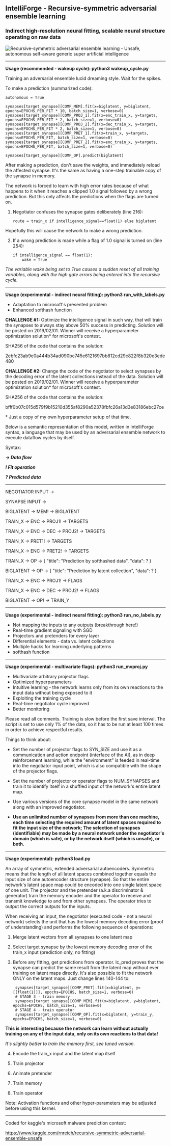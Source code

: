 ## IntelliForge - Recursive-symmetric adversarial ensemble learning
### Indirect high-resolution neural fitting, scalable neural structure operating on raw data ###

![Recursive-symmetric adversarial ensemble learning - Unsafe, autonomous self-aware generic super artificial intelligence](http://i.hmp.me/m/1ca868a0f5f3c1f6d853517d658a8ca5.png)

--------------------------------------------------------------------------------

**Usage (recommended - wakeup cycle): python3 wakeup_cycle.py**

Training an adversarial ensemble lucid dreaming style. Wait for the spikes.

To make a prediction (summarized code):

    autonomous = True

    synapses[target_synapse][COMP_MEM].fit(x=biglatent, y=biglatent, epochs=EPOCHS_PER_FIT * 10, batch_size=1, verbose=0)
    synapses[target_synapse][COMP_PROJ_1].fit(x=enc_train_x, y=targets, epochs=EPOCHS_PER_FIT * 2, batch_size=1, verbose=0)
    synapses[target_synapse][COMP_PROJ_2].fit(x=dec_train_x, y=targets, epochs=EPOCHS_PER_FIT * 2, batch_size=1, verbose=0)
    synapses[target_synapse][COMP_PRET_1].fit(x=train_x, y=targets, epochs=EPOCHS_PER_FIT, batch_size=1, verbose=0)
    synapses[target_synapse][COMP_PRET_2].fit(x=enc_train_x, y=targets, epochs=EPOCHS_PER_FIT, batch_size=1, verbose=0)

    synapses[target_synapse][COMP_OP].predict(biglatent)

After making a prediction, don't save the weights, and immediately reload the affected synapse. It's the same as having a one-step trainable copy of the synapse in memory.

The network is forced to learn with high error rates because of what happens to it when it reaches a clipped 1.0 signal followed by a wrong prediction. But this only affects the predictions when the flags are turned on.

1. Negotiator confuses the synapse gates deliberately (line 216):

       route = train_x if intelligence_signal==float(1) else biglatent

Hopefully this will cause the network to make a wrong prediction.

2. If a wrong prediction is made while a flag of 1.0 signal is turned on (line 254):

       if intelligence_signal == float(1):
           wake = True
        
*The variable wake being set to True causes a sudden reset of all training variables, along with the high gate errors being entered into the recursive cycle.*

--------------------------------------------------------------------------------

**Usage (experimental - indirect neural fitting): python3 run_with_labels.py**

- Adaptation to microsoft's presented problem
- Enhanced softhash function

**CHALLENGE #1:** Optimize the intelligence signal in such way, that will train the synapses to always stay above 50% success in predicting. Solution will be posted on 2019/02/01. Winner will receive a hyperparameter optimization solution* for microsoft's contest.

SHA256 of the code that contains the solution:

2ebfc23ab9e0a444b34ad090bc745e6121697bb812cd29c822f8b320e3ede480

**CHALLENGE #2:** Change the code of the negotiator to select synapses by the decoding error of the latent collections instead of the data. Solution will be posted on 2019/02/01. Winner will receive a hyperparameter optimization solution* for microsoft's contest.

SHA256 of the code that contains the solution:

bfff0b07c015d579f9b15210d355af8290a52378fbfc26a13d3e83186ebc27ce

\* Just a copy of my own hyperparameter setup of that time.

Below is a semantic representation of this model, written in IntelliForge syntax, a language that may be used by an adversarial ensemble network to execute dataflow cycles by itself.

Syntax:

***-> Data flow***

***! Fit operation***

***? Predicted data***

--------------------------------------------------------------------------------

NEGOTIATOR INPUT ->

SYNAPSE INPUT ->

BIGLATENT -> MEM! -> BIGLATENT

TRAIN_X -> ENC -> PROJ1! -> TARGETS

TRAIN_X -> ENC -> DEC -> PROJ2! -> TARGETS

TRAIN_X -> PRET1! -> TARGETS

TRAIN_X -> ENC -> PRET2! -> TARGETS


TRAIN_X -> OP -> { "title": "Prediction by softhashed data", "data": ? }

BIGLATENT -> OP -> { "title": "Prediction by latent collection", "data": ? }

TRAIN_X -> ENC -> PROJ1! -> FLAGS

TRAIN_X -> ENC -> DEC -> PROJ2! -> FLAGS

BIGLATENT -> OP! -> TRAIN_Y

--------------------------------------------------------------------------------

**Usage (experimental - indirect neural fitting): python3 run_no_labels.py**

- Not mapping the inputs to any outputs (breakthrough here!)
- Real-time gradient signaling with SGD
- Projectors and pretenders for every layer
- Differential elements - data vs. latent collections
- Multiple hacks for learning underlying patterns
- softhash function

--------------------------------------------------------------------------------

**Usage (experimental - multivariate flags): python3 run_mvproj.py**

- Multivariate arbitrary projector flags
- Optimized hyperparameters
- Intuitive learning - the network learns only from its own reactions to the input data without being exposed to it
- Exploiting the training cycle
- Real-time negotiator cycle improved
- Better monitoring

Please read all comments. Training is slow before the first save interval. The script is set to use only 1% of the data, so it has to be run at least 100 times in order to achieve respectful results.

Things to think about:

- Set the number of projector flags to SYN_SIZE and use it as a communication and action endpoint (interface of the AI), as in deep reinforcement learning, while the "environment" is feeded in real-time into the negotiator input point, which is also compatible with the shape of the projector flags.

- Set the number of projector or operator flags to NUM_SYNAPSES and train it to identify itself in a shuffled input of the network's entire latent map.

- Use various versions of the core synapse model in the same network along with an improved negotiator.

- **Use an unlimited number of synapses from more than one machine, each time selecting the required amount of latent spaces required to fit the input size of the network; The selection of synapses (identifiable) may be made by a neural network under the negotiator's domain (which is safe), or by the network itself (which is unsafe), or both.**

--------------------------------------------------------------------------------

**Usage (experimental): python3 load.py**

An array of symmetric, extended adversarial autoencoders. Symmetric means that the length of all latent spaces combined together equals the input size of one autoencoder structure (synapse). So that the entire network's latent space map could be encoded into one single latent space of one unit. The projector and the pretender (a.k.a discriminator & generator) train the memory encoder and the operator to receive and transmit knowledge to and from other synapses. The operator tries to output the correct outputs for the inputs.

When receiving an input, the negotiator (executed code - not a neural network) selects the unit that has the lowest memory decoding error (proof of understanding) and performs the following sequence of operations:


1. Merge latent vectors from all synapses to one latent map

2. Select target synapse by the lowest memory decoding error of the train_x input (prediction only, no fitting)

3. Before any fitting, get predictions from operator. lc_pred proves that the synapse can predict the same result from the latent map without ever training on latent maps directly. It's also possible to fit the network ONLY on the latent maps. Just change lines 140-144 to:

        synapses[target_synapse][COMP_PRET].fit(x=biglatent, y=[[float(1)]], epochs=EPOCHS, batch_size=1, verbose=0)
        # STAGE 3 - train memory
        synapses[target_synapse][COMP_MEM].fit(x=biglatent, y=biglatent, epochs=EPOCHS, batch_size=1, verbose=0)
        # STAGE 4 - train operator
        synapses[target_synapse][COMP_OP].fit(x=biglatent, y=train_y, epochs=EPOCHS, batch_size=1, verbose=0)

**This is interesting because the network can learn without actually training on any of the input data, only on its own reactions to that data!**

*It's slightly better to train the memory first, see tuned version.*

4. Encode the train_x input and the latent map itself

5. Train projector

6. Animate pretender

7. Train memory

8. Train operator


Note: Activation functions and other hyper-parameters may be adjusted before using this kernel.

--------------------------------------------------------------------------------

Coded for kaggle's microsoft malware prediction contest:

https://www.kaggle.com/rnreich/recursive-symmetric-adversarial-ensemble-unsafe
